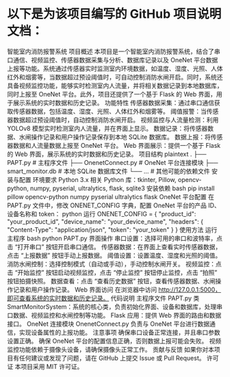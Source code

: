 # 以下是为该项目编写的 GitHub 项目说明文档：
智能室内消防报警系统
项目概述
本项目是一个智能室内消防报警系统，结合了串口通信、视频监控、传感器数据采集与分析、数据库记录以及 OneNet 平台数据上报等功能。系统通过传感器实时监测室内环境数据，如温度、湿度、光照、人体红外和烟雾等，当数据超过预设阈值时，可自动控制消防水闸开启。同时，系统还具备视频监控功能，能够实时检测室内人流量，并将相关数据记录到本地数据库，同时上报至 OneNet 平台。此外，项目还提供了一个基于 Flask 的 Web 界面，用于展示系统的实时数据和历史记录。
功能特性
传感器数据采集：通过串口通信获取传感器数据，包括温度、湿度、光照、人体红外和烟雾等。
阈值报警：当传感器数据超过预设阈值时，自动控制消防水闸开启。
视频监控与人流量检测：利用 YOLOv8 模型实时检测室内人流量，并在界面上显示。
数据记录：将传感器数据、水闸操作记录和用户操作记录保存到本地 SQLite 数据库。
数据上报：将传感器数据和人流量数据上报至 OneNet 平台。
Web 界面展示：提供一个基于 Flask 的 Web 界面，展示系统的实时数据和历史记录。
项目结构
plaintext
.
├── PAPT.py             # 主程序文件
├── OnenetConnect.py    # OneNet 平台连接模块
├── smart_monitor.db    # 本地 SQLite 数据库文件
└── ...                 # 其他可能的依赖文件
安装与配置
环境要求
Python 3.x
相关 Python 库：tkinter, Pillow, opencv-python, numpy, pyserial, ultralytics, flask, sqlite3
安装依赖
bash
pip install pillow opencv-python numpy pyserial ultralytics flask
OneNet 平台配置
在 PAPT.py 文件中，修改 ONENET_CONFIG 字典，配置 OneNet 平台的产品 ID、设备名称和 token：
python
运行
ONENET_CONFIG = {
    "product_id": "your_product_id",
    "device_name": "your_device_name",
    "headers": {
        "Content-Type": "application/json",
        "token": "your_token"
    }
}
使用方法
运行主程序
bash
python PAPT.py
界面操作
串口设置：选择可用的串口和波特率，点击 “打开串口” 按钮开启串口通信。
传感器数据：在界面上查看实时传感器数据，点击 “上报数据” 按钮手动上报数据。
阈值设置：设置温度、湿度和光照的阈值。
消防水闸控制：选择控制模式（自动或手动），手动控制水闸开关。
视频监控：点击 “开始监控” 按钮启动视频监控，点击 “停止监控” 按钮停止监控，点击 “拍照” 按钮拍摄快照。
数据查看：点击 “查看历史数据” 按钮，查看传感器数据、水闸操作记录和用户操作记录。
Web 界面访问
在浏览器中访问 http://127.0.0.1:5000，即可查看系统的实时数据和历史记录。
代码说明
主程序文件 PAPT.py
类 SmartMonitorSystem：系统的核心类，负责初始化界面、设备和数据库，处理串口数据、视频监控和水闸控制等功能。
Flask 应用：提供 Web 界面的路由和数据接口。
OneNet 连接模块 OnenetConnect.py
负责与 OneNet 平台进行数据通信，实现设备属性的上报功能。
注意事项
确保串口设备正常连接，并且串口参数设置正确。
确保 OneNet 平台的配置信息正确，否则数据上报可能会失败。
视频监控功能依赖于摄像头设备，请确保摄像头正常工作。
贡献与反馈
如果你对本项目有任何建议或发现了问题，请在 GitHub 上提交 Issue 或 Pull Request。
许可证
本项目采用 MIT 许可证。
